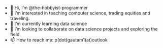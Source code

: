 - 👋 Hi, I’m @the-hobbyist-programmer
- 👀 I’m interested in teaching computer science, trading equities and traveling. 
- 🌱 I’m currently learning data science
- 💞️ I’m looking to collaborate on data science projects and exploring the field.
- 📫 How to reach me: p(dot)gautam1(at)outlook

<!---
the-hobbyist-programmer/the-hobbyist-programmer is a ✨ special ✨ repository because its `README.md` (this file) appears on your GitHub profile.
You can click the Preview link to take a look at your changes.
--->
